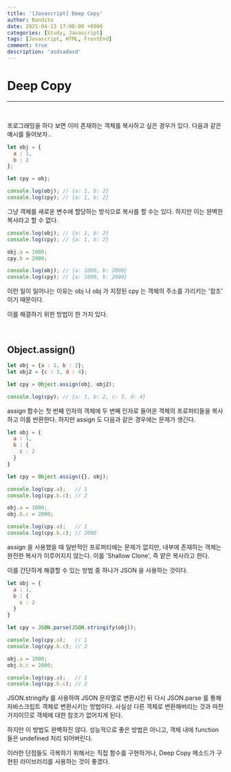 ```yaml
---
title: '[Javascript] Deep Copy'
author: Bandito
date: 2021-04-13 17:00:00 +0900
categories: [Study, Javascript]
tags: [Javascript, HTML, FrontEnd]
comment: true
description: 'asdsadasd'
---
```


# Deep Copy
***

<br/>

프로그래밍을 하다 보면 이미 존재하는 객체를 복사하고 싶은 경우가 있다. 다음과 같은 예시를 들어보자..

```javascript
let obj = {
  a : 1,
  b : 2
};

let cpy = obj;

console.log(obj); // {a: 1, b: 2}
console.log(cpy); // {a: 1, b: 2}
```

그냥 객체를 새로운 변수에 할당하는 방식으로 복사를 할 수는 있다. 하지만 이는 완벽한 복사라고 할 수 없다.

```javascript
console.log(obj); // {a: 1, b: 2}
console.log(cpy); // {a: 1, b: 2}

obj.a = 1000;
cpy.b = 2000;

console.log(obj); // {a: 1000, b: 2000}
console.log(cpy); // {a: 1000, b: 2000}
```

이런 일이 일어나는 이유는 obj 나 obj 가 지정된 cpy 는 객체의 주소를 가리키는 '참조' 이기 때문이다. 

이를 해결하기 위한 방법이 한 가지 있다.

<br/>

## Object.assign()

```javascript
let obj = {a : 1, b : 2};
let obj2 = {c : 3, d : 4};

let cpy = Object.assign(obj, obj2);

console.log(cpy); // {a: 1, b: 2, c: 3, d: 4}
```

assign 함수는 첫 번째 인자의 객체에 두 번째 인자로 들어온 객체의 프로퍼티들을 복사하고 이를 반환한다. 하지만 assign 도 다음과 같은 경우에는 문제가 생긴다.

```javascript
let obj = {
  a : 1,
  b : {
    c : 2
  }
}

let cpy = Object.assign({}, obj);

console.log(cpy.a);   // 1
console.log(cpy.b.c); // 2

obj.a = 1000;
obj.b.c = 2000;

console.log(cpy.a);   // 1
console.log(cpy.b.c); // 2000
```

assign 을 사용했을 때 일반적인 프로퍼티에는 문제가 없지만, 내부에 존재하는 객체는 완전한 복사가 이루어지지 않는다. 이를 'Shallow Clone', 즉 얕은 복사라고 한다.

이를 간단하게 해결할 수 있는 방법 중 하나가 JSON 을 사용하는 것이다.

```javascript
let obj = {
  a : 1,
  b : {
    c : 2
  }
}

let cpy = JSON.parse(JSON.stringify(obj));

console.log(cpy.a);   // 1
console.log(cpy.b.c); // 2

obj.a = 1000;
obj.b.c = 2000;

console.log(cpy.a);   // 1
console.log(cpy.b.c); // 2
```

JSON.stringify 를 사용하여 JSON 문자열로 변환시킨 뒤 다시 JSON.parse 를 통해 자바스크립트 객체로 변환시키는 방법이다. 사실상 다른 객체로 변환해버리는 것과 마찬가지이므로 객체에 대한 참조가 없어지게 된다.   


하지만 이 방법도 완벽하진 않다. 성능적으로 좋은 방법은 아니고, 객체 내에 function 들은 undefined 처리 되어버린다.    

이러한 단점들도 극복하기 위해서는 직접 함수를 구현하거나, Deep Copy 메소드가 구현된 라이브러리를 사용하는 것이 좋겠다.    